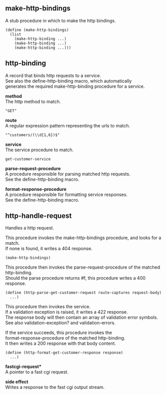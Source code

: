 
make-http-bindings
------------------
A stub procedure in which to make the http bindings.

    (define (make-http-bindings)
      (list
      	(make-http-binding ...)
      	(make-http-binding ...)
      	(make-http-binding ...)))

http-binding
------------
A record that binds http requests to a service.  
See also the define-http-binding macro, which automatically  
generates the required make-http-binding procedure for a service.

__method__  
The http method to match.

    "GET"

__route__  
A regular expression pattern representing the urls to match.

    "^customers/(\\d{1,6})$"

__service__  
The service procedure to match.

    get-customer-service

__parse-request-procedure__  
A procedure responsible for parsing matched http requests.  
See the define-http-binding macro.

__format-response-procedure__  
A procedure responsible for formatting service responses.  
See the define-http-binding macro.

http-handle-request
-------------------
Handles a http request.

This procedure invokes the make-http-bindings procedure, and looks for a match.  
If none is found, it writes a 404 response.

    (make-http-bindings)

This procedure then invokes the parse-request-procedure of the matched http-binding.  
Should the parse procedure returns #f, this procedure writes a 400 response. 

    (define (http-parse-get-customer-request route-captures request-body)
      ...)

This procedure then invokes the service.  
If a validation exception is raised, it writes a 422 response.  
The response body will then contain an array of validation error symbols.  
See also validation-exception? and validation-errors.

If the service succeeds, this procedure invokes the  
format-response-procedure of the matched http-binding.  
It then writes a 200 response with that body content.

    (define (http-format-get-customer-response response)
      ...)

__fastcgi-request*__  
A pointer to a fast cgi request.

__side effect__  
Writes a response to the fast cgi output stream.